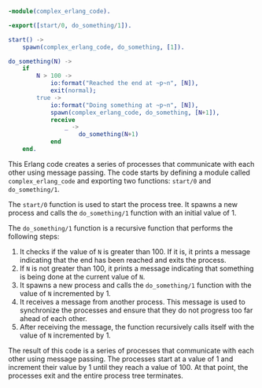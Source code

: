 ```erlang
-module(complex_erlang_code).

-export([start/0, do_something/1]).

start() ->
    spawn(complex_erlang_code, do_something, [1]).

do_something(N) ->
    if
        N > 100 ->
            io:format("Reached the end at ~p~n", [N]),
            exit(normal);
        true ->
            io:format("Doing something at ~p~n", [N]),
            spawn(complex_erlang_code, do_something, [N+1]),
            receive
                _ ->
                    do_something(N+1)
            end
    end.
```

This Erlang code creates a series of processes that communicate with each other using message passing. The code starts by defining a module called `complex_erlang_code` and exporting two functions: `start/0` and `do_something/1`.

The `start/0` function is used to start the process tree. It spawns a new process and calls the `do_something/1` function with an initial value of 1.

The `do_something/1` function is a recursive function that performs the following steps:

1. It checks if the value of `N` is greater than 100. If it is, it prints a message indicating that the end has been reached and exits the process.
2. If `N` is not greater than 100, it prints a message indicating that something is being done at the current value of `N`.
3. It spawns a new process and calls the `do_something/1` function with the value of `N` incremented by 1.
4. It receives a message from another process. This message is used to synchronize the processes and ensure that they do not progress too far ahead of each other.
5. After receiving the message, the function recursively calls itself with the value of `N` incremented by 1.

The result of this code is a series of processes that communicate with each other using message passing. The processes start at a value of 1 and increment their value by 1 until they reach a value of 100. At that point, the processes exit and the entire process tree terminates.